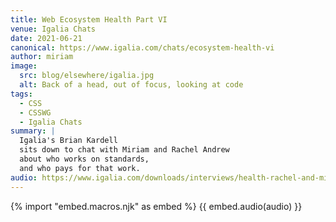 ```yaml
---
title: Web Ecosystem Health Part VI
venue: Igalia Chats
date: 2021-06-21
canonical: https://www.igalia.com/chats/ecosystem-health-vi
author: miriam
image:
  src: blog/elsewhere/igalia.jpg
  alt: Back of a head, out of focus, looking at code
tags:
  - CSS
  - CSSWG
  - Igalia Chats
summary: |
  Igalia's Brian Kardell
  sits down to chat with Miriam and Rachel Andrew
  about who works on standards,
  and who pays for that work.
audio: https://www.igalia.com/downloads/interviews/health-rachel-and-mia.mp3
---
```


{% import "embed.macros.njk" as embed %}
{{ embed.audio(audio) }}
